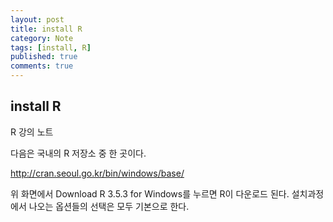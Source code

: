 ```yaml
---
layout: post
title: install R
category: Note
tags: [install, R]
published: true
comments: true
---
```


install R
-------------

R 강의 노트

다음은 국내의 R 저장소 중 한 곳이다.

http://cran.seoul.go.kr/bin/windows/base/

위 화면에서 Download R 3.5.3 for Windows를 누르면
R이 다운로드 된다. 설치과정에서 나오는 옵션들의 선택은
모두 기본으로 한다.



``` r
```


``` r
```

